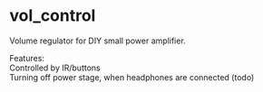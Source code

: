 # vol_control
Volume regulator for DIY small power amplifier.

Features:  
Controlled by IR/buttons  
Turning off power stage, when headphones are connected (todo)  
